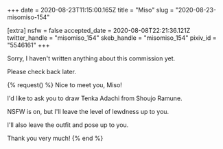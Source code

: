 +++
date = 2020-08-23T11:15:00.165Z
title = "Miso"
slug = "2020-08-23-misomiso-154"

[extra]
nsfw = false
accepted_date = 2020-08-08T22:21:36.121Z
twitter_handle = "misomiso_154"
skeb_handle = "misomiso_154"
pixiv_id = "5546161"
+++

Sorry, I haven't written anything about this commission yet.

Please check back later.

{% request() %}
Nice to meet you, Miso!

I'd like to ask you to draw Tenka Adachi from Shoujo Ramune.

NSFW is on, but I'll leave the level of lewdness up to you.

I'll also leave the outfit and pose up to you.

Thank you very much!
{% end %}